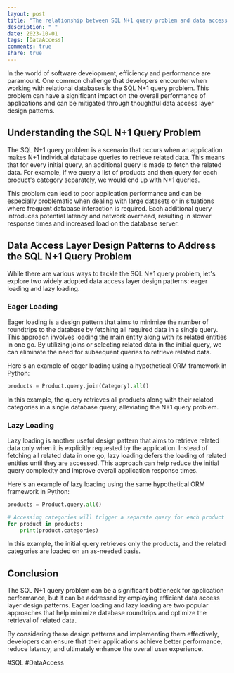```yaml
---
layout: post
title: "The relationship between SQL N+1 query problem and data access layer design patterns"
description: " "
date: 2023-10-01
tags: [DataAccess]
comments: true
share: true
---
```


In the world of software development, efficiency and performance are paramount. One common challenge that developers encounter when working with relational databases is the SQL N+1 query problem. This problem can have a significant impact on the overall performance of applications and can be mitigated through thoughtful data access layer design patterns.

## Understanding the SQL N+1 Query Problem

The SQL N+1 query problem is a scenario that occurs when an application makes N+1 individual database queries to retrieve related data. This means that for every initial query, an additional query is made to fetch the related data. For example, if we query a list of products and then query for each product's category separately, we would end up with N+1 queries.

This problem can lead to poor application performance and can be especially problematic when dealing with large datasets or in situations where frequent database interaction is required. Each additional query introduces potential latency and network overhead, resulting in slower response times and increased load on the database server.

## Data Access Layer Design Patterns to Address the SQL N+1 Query Problem

While there are various ways to tackle the SQL N+1 query problem, let's explore two widely adopted data access layer design patterns: eager loading and lazy loading.

### Eager Loading

Eager loading is a design pattern that aims to minimize the number of roundtrips to the database by fetching all required data in a single query. This approach involves loading the main entity along with its related entities in one go. By utilizing joins or selecting related data in the initial query, we can eliminate the need for subsequent queries to retrieve related data.

Here's an example of eager loading using a hypothetical ORM framework in Python:

```python
products = Product.query.join(Category).all()
```

In this example, the query retrieves all products along with their related categories in a single database query, alleviating the N+1 query problem.

### Lazy Loading

Lazy loading is another useful design pattern that aims to retrieve related data only when it is explicitly requested by the application. Instead of fetching all related data in one go, lazy loading defers the loading of related entities until they are accessed. This approach can help reduce the initial query complexity and improve overall application response times.

Here's an example of lazy loading using the same hypothetical ORM framework in Python:

```python
products = Product.query.all()

# Accessing categories will trigger a separate query for each product
for product in products:
    print(product.categories)
```

In this example, the initial query retrieves only the products, and the related categories are loaded on an as-needed basis.

## Conclusion

The SQL N+1 query problem can be a significant bottleneck for application performance, but it can be addressed by employing efficient data access layer design patterns. Eager loading and lazy loading are two popular approaches that help minimize database roundtrips and optimize the retrieval of related data.

By considering these design patterns and implementing them effectively, developers can ensure that their applications achieve better performance, reduce latency, and ultimately enhance the overall user experience.

#SQL #DataAccess